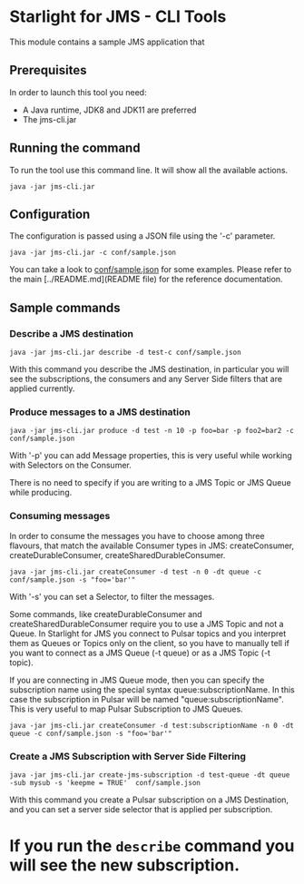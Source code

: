 # Starlight for JMS - CLI Tools

This module contains a sample JMS application that 

## Prerequisites

In order to launch this tool you need:
- A Java runtime, JDK8 and JDK11 are preferred
- The jms-cli.jar

## Running the command

To run the tool use this command line. It will show all the available actions.

```
java -jar jms-cli.jar
```

## Configuration

The configuration is passed using a JSON file using the '-c' parameter.

```
java -jar jms-cli.jar -c conf/sample.json
```

You can take a look to [conf/sample.json](conf/sample.json) for some examples.
Please refer to the main [../README.md](README file) for the reference documentation.

## Sample commands

### Describe a JMS destination

```
java -jar jms-cli.jar describe -d test-c conf/sample.json
```

With this command you describe the JMS destination, in particular you will see
the subscriptions, the consumers and any Server Side filters that are applied currently.

### Produce messages to a JMS destination

```
java -jar jms-cli.jar produce -d test -n 10 -p foo=bar -p foo2=bar2 -c conf/sample.json
```

With '-p' you can add Message properties, this is very useful while working with Selectors on the Consumer.

There is no need to specify if you are writing to a JMS Topic or JMS Queue while producing.

### Consuming messages

In order to consume the messages you have to choose among three flavours, that match the available
Consumer types in JMS: createConsumer, createDurableConsumer, createSharedDurableConsumer.

```
java -jar jms-cli.jar createConsumer -d test -n 0 -dt queue -c conf/sample.json -s "foo='bar'"
```

With '-s' you can set a Selector, to filter the messages.

Some commands, like createDurableConsumer and createSharedDurableConsumer require you to use a JMS Topic
and not a Queue.
In Starlight for JMS you connect to Pulsar topics and you interpret them as Queues or Topics only on the client, so you have to manually tell if you want to connect as a JMS Queue (-t queue) or as a JMS Topic (-t topic).

If you are connecting in JMS Queue mode, then you can specify the subscription name using the special syntax queue:subscriptionName.
In this case the subscription in Pulsar will be named "queue:subscriptionName".
This is very useful to map Pulsar Subscription to JMS Queues.

```
java -jar jms-cli.jar createConsumer -d test:subscriptionName -n 0 -dt queue -c conf/sample.json -s "foo='bar'"
```

### Create a JMS Subscription with Server Side Filtering

```
java -jar jms-cli.jar create-jms-subscription -d test-queue -dt queue -sub mysub -s 'keepme = TRUE'  conf/sample.json
```

With this command you create a Pulsar subscription on a JMS Destination, and you can set a server 
side selector that is applied per subscription.

If you run the `describe` command you will see the new subscription.
=======
```
